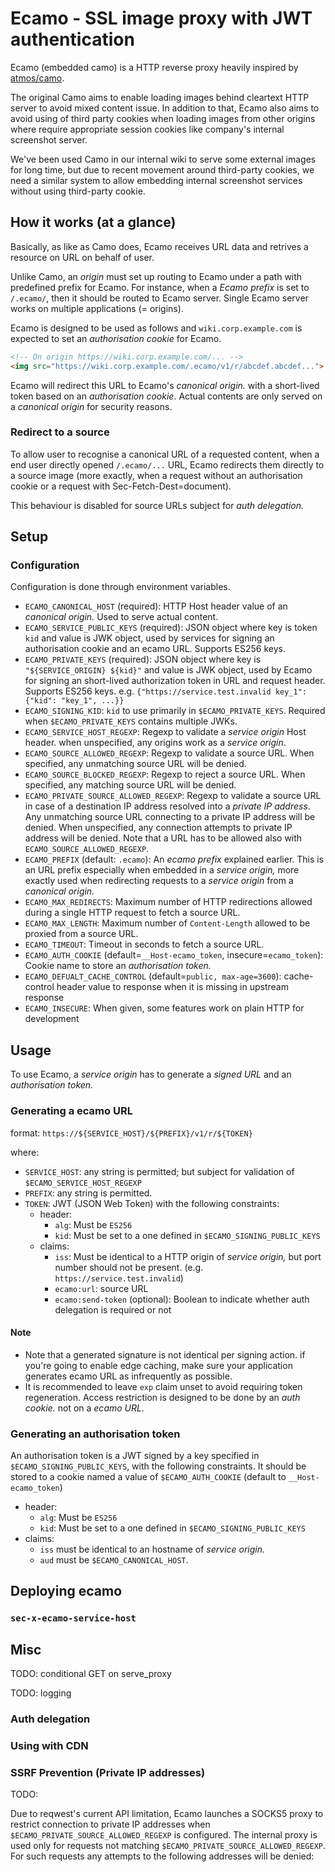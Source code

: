# Ecamo - SSL image proxy with JWT authentication

Ecamo (embedded camo) is a HTTP reverse proxy heavily inspired by [atmos/camo](https://github.com/atmos/camo).

The original Camo aims to enable loading images behind cleartext HTTP server to avoid mixed content issue. In addition to that, Ecamo also aims to avoid using of third party cookies when loading images from other origins where require appropriate session cookies like company's internal screenshot server.

We've been used Camo in our internal wiki to serve some external images for long time, but due to recent movement around third-party cookies, we need a similar system to allow embedding internal screenshot services without using third-party cookie.

## How it works (at a glance)

Basically, as like as Camo does, Ecamo receives URL data and retrives a resource on URL on behalf of user.

Unlike Camo, an _origin_ must set up routing to Ecamo under a path with predefined prefix for Ecamo. For instance, when a _Ecamo prefix_ is set to `/.ecamo/`, then it should be routed to Ecamo server. Single Ecamo server works on multiple applications (= origins).

Ecamo is designed to be used as follows and `wiki.corp.example.com` is expected to set an _authorisation cookie_ for Ecamo.

```html
<!-- On origin https://wiki.corp.example.com/... -->
<img src="https://wiki.corp.example.com/.ecamo/v1/r/abcdef.abcdef...">
```

Ecamo will redirect this URL to Ecamo's _canonical origin._ with a short-lived token based on an _authorisation cookie_. Actual contents are only served on a _canonical origin_ for security reasons.

### Redirect to a source

To allow user to recognise a canonical URL of a requested content, when a end user directly opened `/.ecamo/...` URL, Ecamo redirects them directly to a source image (more exactly, when a request without an authorisation cookie or a request with Sec-Fetch-Dest=document).

This behaviour is disabled for source URLs subject for _auth delegation._

## Setup

### Configuration

Configuration is done through environment variables.

- `ECAMO_CANONICAL_HOST` (required): HTTP Host header value of an _canonical origin._ Used to serve actual content.
- `ECAMO_SERVICE_PUBLIC_KEYS` (required): JSON object where key is token `kid` and value is JWK object, used by services for signing an authorisation cookie and an ecamo URL. Supports ES256 keys.
- `ECAMO_PRIVATE_KEYS` (required): JSON object where key is `"${SERVICE_ORIGIN} ${kid}"` and value is JWK object, used by Ecamo for signing an short-lived authorization token in URL and request header. Supports ES256 keys. e.g. `{"https://service.test.invalid key_1": {"kid": "key_1", ...}}`
- `ECAMO_SIGNING_KID`: `kid` to use primarily in `$ECAMO_PRIVATE_KEYS`. Required when `$ECAMO_PRIVATE_KEYS` contains multiple JWKs.
- `ECAMO_SERVICE_HOST_REGEXP`: Regexp to validate a _service origin_ Host header. when unspecified, any origins work as a _service origin_.
- `ECAMO_SOURCE_ALLOWED_REGEXP`: Regexp to validate a source URL. When specified, any unmatching source URL will be denied.
- `ECAMO_SOURCE_BLOCKED_REGEXP`: Regexp to reject a source URL. When specified, any matching source URL will be denied.
- `ECAMO_PRIVATE_SOURCE_ALLOWED_REGEXP`: Regexp to validate a source URL in case of a destination IP address resolved into a _private IP address_. Any unmatching source URL connecting to a private IP address will be denied. When unspecified, any connection attempts to private IP address will be denied. Note that a URL has to be allowed also with `ECAMO_SOURCE_ALLOWED_REGEXP`.
- `ECAMO_PREFIX` (default: `.ecamo`): An _ecamo prefix_ explained earlier. This is an URL prefix especially when embedded in a _service origin,_ more exactly used when redirecting requests to a _service origin_ from a _canonical origin._
- `ECAMO_MAX_REDIRECTS`: Maximum number of HTTP redirections allowed during a single HTTP request to fetch a source URL.
- `ECAMO_MAX_LENGTH`: Maximum number of `Content-Length` allowed to be proxied from a source URL.
- `ECAMO_TIMEOUT`: Timeout in seconds to fetch a source URL.
- `ECAMO_AUTH_COOKIE` (default=`__Host-ecamo_token`, insecure=`ecamo_token`): Cookie name to store an _authorisation token._
- `ECAMO_DEFUALT_CACHE_CONTROL` (default=`public, max-age=3600`): cache-control header value to response when it is missing in upstream response 
- `ECAMO_INSECURE`: When given, some features work on plain HTTP for development


## Usage

To use Ecamo, a _service origin_ has to generate a _signed URL_ and an _authorisation token._

### Generating a ecamo URL

format: `https://${SERVICE_HOST}/${PREFIX}/v1/r/${TOKEN}`

where:

- `SERVICE_HOST`: any string is permitted; but subject for validation of `$ECAMO_SERVICE_HOST_REGEXP`
- `PREFIX`: any string is permitted. 
- `TOKEN`: JWT (JSON Web Token) with the following constraints:
  - header:
    - `alg`: Must be `ES256`
    - `kid`: Must be set to a one defined in `$ECAMO_SIGNING_PUBLIC_KEYS`
  - claims:
    - `iss`: Must be identical to a HTTP origin of _service origin,_ but port number should not be present. (e.g. `https://service.test.invalid`)
    - `ecamo:url`: source URL
    - `ecamo:send-token` (optional): Boolean to indicate whether auth delegation is required or not

#### Note

- Note that a generated signature is not identical per signing action. if you're going to enable edge caching, make sure your application generates ecamo URL as infrequently as possible.
- It is recommended to leave `exp` claim unset to avoid requiring token regeneration. Access restriction is designed to be done by an _auth cookie._ not on a _ecamo URL._

### Generating an authorisation token

An authorisation token is a JWT signed by a key specified in `$ECAMO_SIGNING_PUBLIC_KEYS`, with the following constraints. It should be stored to a cookie named a value of `$ECAMO_AUTH_COOKIE` (default to `__Host-ecamo_token`)

- header:
  - `alg`: Must be `ES256`
  - `kid`: Must be set to a one defined in `$ECAMO_SIGNING_PUBLIC_KEYS`
- claims:
  - `iss` must be identical to an hostname of _service origin._
  - `aud` must be `$ECAMO_CANONICAL_HOST`.

## Deploying ecamo

### `sec-x-ecamo-service-host`

## Misc

TODO: conditional GET on serve_proxy

TODO: logging

### Auth delegation

### Using with CDN

### SSRF Prevention (Private IP addresses)

TODO:

Due to reqwest's current API limitation, Ecamo launches a SOCKS5 proxy to restrict connection to private IP addresses when `$ECAMO_PRIVATE_SOURCE_ALLOWED_REGEXP` is configured. The internal proxy is used only for requests not matching `$ECAMO_PRIVATE_SOURCE_ALLOWED_REGEXP`. For such requests any attempts to the following addresses will be denied:
